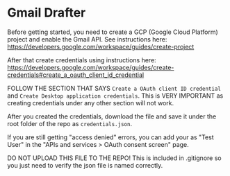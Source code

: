 # Gmail Drafter

Before getting started, you need to create a GCP (Google Cloud Platform) project and enable the Gmail API. See instructions here: https://developers.google.com/workspace/guides/create-project

After that create credentials using instructions here: https://developers.google.com/workspace/guides/create-credentials#create_a_oauth_client_id_credential

FOLLOW THE SECTION THAT SAYS `Create a OAuth client ID credential` and `Create Desktop application credentials`. This is VERY IMPORTANT as creating credentials under any other section will not work.

After you created the credentials, download the file and save it under the root folder of the repo as `credentials.json`.

If you are still getting "access denied" errors, you can add your as "Test User" in the "APIs and services > OAuth consent screen" page.

DO NOT UPLOAD THIS FILE TO THE REPO! This is included in .gitignore so you just need to verify the json file is named correctly.

